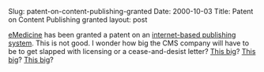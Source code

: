 Slug: patent-on-content-publishing-granted
Date: 2000-10-03
Title: Patent on Content Publishing granted
layout: post

<a href="www.emedicine.com">eMedicine</a> has been granted a patent on an <a href="http://www.infotoday.com/it/oct00/news14.htm">internet-based publishing system</a>.  This is not good. I wonder how big the CMS company will have to be to get slapped with licensing or a cease-and-desist letter? <a href="http://www.vignette.com/">This big</a>? <a href="http://manila.userland.com/">This big</a>? <a href="http://www.macrobyte.net/conversant/">This big</a>?
